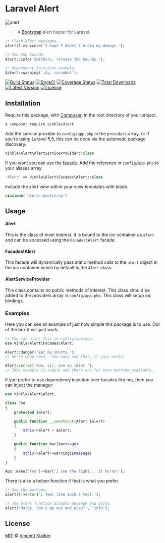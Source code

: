 # Laravel Alert

![alert](https://cloud.githubusercontent.com/assets/499192/21473378/955e1252-cb08-11e6-80d3-b117e14e5b7c.png)

> A [Bootstrap](http://getbootstrap.com/) alert helper for Laravel.

```php
// Flash alert messages.
alert()->success('I hope I didn\'t brain my damage.');

// Use the facade.
Alert::info('Smithers, release the hounds.');

// Dependency injection example.
$alert->warning('¡Ay, caramba!');
```

[![Build Status](https://img.shields.io/travis/vinkla/laravel-alert/master.svg?style=flat)](https://travis-ci.org/vinkla/laravel-alert)
[![StyleCI](https://styleci.io/repos/54970000/shield?style=flat)](https://styleci.io/repos/54970000)
[![Coverage Status](https://img.shields.io/codecov/c/github/vinkla/laravel-alert.svg?style=flat)](https://codecov.io/github/vinkla/laravel-alert)
[![Total Downloads](https://img.shields.io/packagist/dt/vinkla/alert.svg?style=flat)](https://packagist.org/packages/vinkla/alert)
[![Latest Version](https://img.shields.io/github/release/vinkla/alert.svg?style=flat)](https://github.com/vinkla/alert/releases)
[![License](https://img.shields.io/packagist/l/vinkla/alert.svg?style=flat)](https://packagist.org/packages/vinkla/alert)

## Installation

Require this package, with [Composer](https://getcomposer.org/), in the root directory of your project.

```bash
$ composer require vinkla/alert
```

Add the service provider to `config/app.php` in the `providers` array, or if you're using Laravel 5.5, this can be done via the automatic package discovery.

```php
Vinkla\Alert\AlertServiceProvider::class
```

If you want you can use the [facade](http://laravel.com/docs/facades). Add the reference in `config/app.php` to your aliases array.

```php
'Alert' => Vinkla\Alert\Facades\Alert::class
```

Include the alert view within your view templates with blade.

```php
@include('alert::bootstrap')
```

## Usage

#### Alert

This is the class of most interest. It is bound to the ioc container as `alert` and can be accessed using the `Facades\Alert` facade.

#### Facades\Alert

This facade will dynamically pass static method calls to the `alert` object in the ioc container which by default is the `Alert` class.

#### AlertServiceProvider

This class contains no public methods of interest. This class should be added to the providers array in `config/app.php`. This class will setup ioc bindings.

### Examples
Here you can see an example of just how simple this package is to use. Out of the box it will just work:

```php
// You can alias this in config/app.php.
use Vinkla\Alert\Facades\Alert;

Alert::danger('Eat my shorts.');
// We're done here - how easy was that, it just works!

Alert::error('You, sir, are an idiot.');
// This example is simple and there are far more methods available.
```

If you prefer to use dependency injection over facades like me, then you can inject the manager:

```php
use Vinkla\Alert\Alert;

class Foo
{
    protected $alert;

    public function __construct(Alert $alert)
    {
        $this->alert = $alert;
    }

    public function bar($message)
    {
        $this->alert->warning($message)
    }
}

App::make('Foo')->bar('I see the light... it burns!');
```

There is also a helper function if that is what you prefer.

```php
// Use the methods.
alert()->error('I feel like such a tool.');

// The alert function accepts message and style.
alert('Marge, can I go out and play?', 'info');
```

## License

[MIT](LICENSE) © [Vincent Klaiber](https://vinkla.com)
